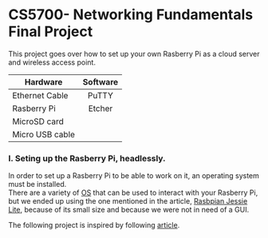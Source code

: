 # CS5700- Networking Fundamentals Final Project    

This project goes over how to set up your own Rasberry Pi as a cloud server and wireless access point.   

| Hardware   | Software      | 
| -------------- |:---------:| 
| Ethernet Cable | PuTTY     |
| Rasberry Pi    | Etcher    |
| MicroSD card   |           |
| Micro USB cable|


### I. Seting up the Rasberry Pi, headlessly. 
In order to set up a Rasberry Pi to be able to work on it, an operating system must be installed.   
There are a variety of [OS](https://www.fossmint.com/operating-systems-for-raspberry-pi/) that can be used to interact with your Rasberry Pi, but we ended up using the one mentioned in the article, [Rasbpian Jessie Lite](http://downloads.raspberrypi.org/raspbian_lite/images/raspbian_lite-2016-09-28/), because of its small size and because we were not in need of a GUI. 

The following project is inspired by following [article](https://learn.adafruit.com/digital-free-library/).
